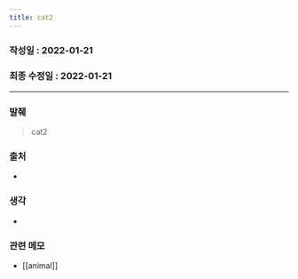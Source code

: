```yaml
---
title: cat2
---
```


### 작성일 : 2022-01-21 
### 최종 수정일 : 2022-01-21
----
### 발췌
> cat2

### 출처
- 

### 생각
- 

### 관련 메모 
- [[animal]]
